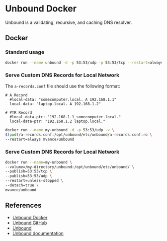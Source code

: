 # Unbound Docker

Unbound is a validating, recursive, and caching DNS resolver.

## Docker
### Standard usage
```sh
docker run --name unbound -d -p 53:53/udp -p 53:53/tcp --restart=always mvance/unbound
```

### Serve Custom DNS Records for Local Network
The `a-records.conf` file should use the following format:
```
# A Record
  #local-data: "somecomputer.local. A 192.168.1.1"
  local-data: "laptop.local. A 192.168.1.2"

# PTR Record
  #local-data-ptr: "192.168.1.1 somecomputer.local."
  local-data-ptr: "192.168.1.2 laptop.local."
```

```sh
docker run --name my-unbound -d -p 53:53/udp -v \
$(pwd)/a-records.conf:/opt/unbound/etc/unbound/a-records.conf:ro \
--restart=always mvance/unbound
```

### Serve Custom DNS Records for Local Network
```sh
docker run --name=my-unbound \
--volume=/my-directory/unbound:/opt/unbound/etc/unbound/ \
--publish=53:53/tcp \
--publish=53:53/udp \
--restart=unless-stopped \
--detach=true \
mvance/unbound
```

## References
- [Unbound Docker](https://hub.docker.com/r/mvance/unbound)
- [Unbound GitHub](https://github.com/NLnetLabs/unbound)
- [Unbound](https://nlnetlabs.nl/unbound)
- [Unbound documentation](https://unbound.docs.nlnetlabs.nl/)
